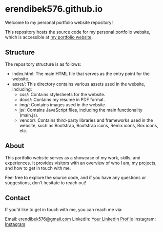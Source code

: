 # erendibek576.github.io

Welcome to my personal portfolio website repository!

This repository hosts the source code for my personal portfolio website, which is accessible at [my portfolio website](https://erendibek576.github.io/).

## Structure

The repository structure is as follows:

- index.html: The main HTML file that serves as the entry point for the website.
- asset/: This directory contains various assets used in the website, including:
    - css/: Contains stylesheets for the website.
    - docs/: Contains my resume in PDF format.
    - img/: Contains images used in the website.
    - js/: Contains JavaScript files, including the main functionality (main.js).
    - vendor/: Contains third-party libraries and frameworks used in the website, such as Bootstrap, Bootstrap icons, Remix icons, Box icons, etc.

## About

This portfolio website serves as a showcase of my work, skills, and experiences. It provides visitors with an overview of who I am, my projects, and how to get in touch with me.

Feel free to explore the source code, and if you have any questions or suggestions, don't hesitate to reach out!

## Contact

If you'd like to get in touch with me, you can reach me via:

Email: [erendibek576@gmail.com](https://erendibek576@gmail.com/)
LinkedIn: [Your LinkedIn Profile](https://www.linkedin.com/in/muhammed-eren-dibek/)
Instagram: [Instagram](https://www.instagram.com/eren_dibek_57/)
